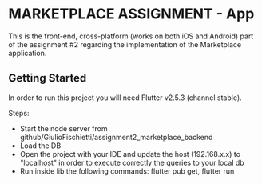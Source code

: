 # MARKETPLACE ASSIGNMENT - App

This is the front-end, cross-platform (works on both iOS and Android) part of the assignment #2 regarding the implementation of the Marketplace application.


## Getting Started

In order to run this project you will need Flutter v2.5.3 (channel stable). 

Steps:
- Start the node server from github/GiulioFischietti/assignment2_marketplace_backend
- Load the DB
- Open the project with your IDE and update the host (192.168.x.x) to "localhost" in order to execute correctly the queries to your local db
- Run inside lib the following commands: flutter pub get, flutter run
